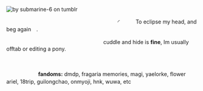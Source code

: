 ![by submarine-6 on tumblr](https://64.media.tumblr.com/213745e0ba45c2f89b9367f81d8f7e6a/cf5333523f058305-6d/s1280x1920/d9d658bfca0e3c3cd70ec4483d968608a89d3ec3.pnj)


　　　　　　　　　　　　　　　　　　　　　◜　　　To eclipse my head, and beg again　.

　　　 　　　　　　　　　　　　　　　cuddle and hide is **fine**, Im usually offtab or editing a pony.

 　　

　　　　　　**fandoms:** dmdp, fragaria memories, magi, yaelorke, flower ariel, 18trip, guilongchao, onmyoji, hnk, wuwa, etc 　　　
